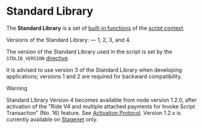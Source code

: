 
# Standard Library

The **Standard Library** is a set of [built-in functions](/en/ride/functions/built-in-functions.md) of the [script context](/en/ride/script/script-context.md).

Versions of the Standard Library: — 1, 2, 3, and 4.

The version of the Standard Library used in the script is set by the `STDLIB_VERSION` [directive](/en/ride/script/directives.md).

It is advised to use version 3 of the Standard Library when developing applications; versions 1 and 2 are required for backward compatibility.

> [!WARNING]
> Standard Library Version 4 becomes available from node version 1.2.0, after activation of the "Ride V4 and multiple attached payments for Invoke Script Transaction" (No. 16) feature. See [Activation Protocol](/en/blockchain/waves-protocol/activation-protocol.md). Version 1.2.x is currently available on [Stagenet](/en/blockchain/blockchain-network/stage-network.md) only.

